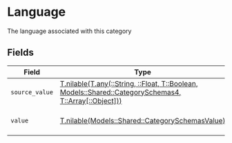 # Language

The language associated with this category


## Fields

| Field                                                                                                                                                      | Type                                                                                                                                                       | Required                                                                                                                                                   | Description                                                                                                                                                | Example                                                                                                                                                    |
| ---------------------------------------------------------------------------------------------------------------------------------------------------------- | ---------------------------------------------------------------------------------------------------------------------------------------------------------- | ---------------------------------------------------------------------------------------------------------------------------------------------------------- | ---------------------------------------------------------------------------------------------------------------------------------------------------------- | ---------------------------------------------------------------------------------------------------------------------------------------------------------- |
| `source_value`                                                                                                                                             | [T.nilable(T.any(::String, ::Float, T::Boolean, Models::Shared::CategorySchemas4, T::Array[::Object]))](../../models/shared/categoryschemassourcevalue.md) | :heavy_minus_sign:                                                                                                                                         | N/A                                                                                                                                                        |                                                                                                                                                            |
| `value`                                                                                                                                                    | [T.nilable(Models::Shared::CategorySchemasValue)](../../models/shared/categoryschemasvalue.md)                                                             | :heavy_minus_sign:                                                                                                                                         | The Locale Code of the language                                                                                                                            | en_GB                                                                                                                                                      |